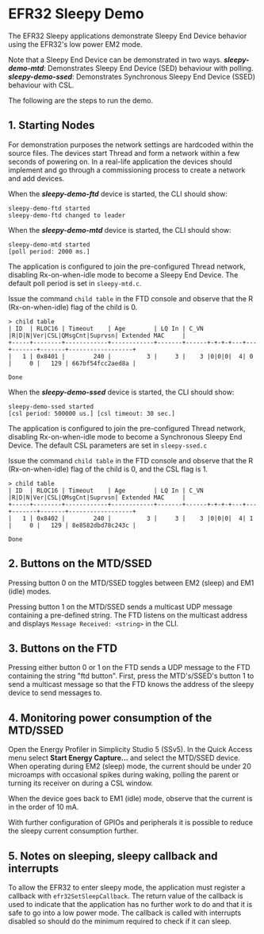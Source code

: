 # EFR32 Sleepy Demo

The EFR32 Sleepy applications demonstrate Sleepy End Device behavior using the EFR32's low power EM2 mode.

Note that a Sleepy End Device can be demonstrated in two ways.
**_sleepy-demo-mtd_**: Demonstrates Sleepy End Device (SED) behaviour with polling.
**_sleepy-demo-ssed_**: Demonstrates Synchronous Sleepy End Device (SSED) behaviour with CSL.

The following are the steps to run the demo.

## 1. Starting Nodes

For demonstration purposes the network settings are hardcoded within the source files. The devices start Thread and form a network within a few seconds of powering on. In a real-life application the devices should implement and go through a commissioning process to create a network and add devices.

When the **_sleepy-demo-ftd_** device is started, the CLI should show:

```
sleepy-demo-ftd started
sleepy-demo-ftd changed to leader
```

When the **_sleepy-demo-mtd_** device is started, the CLI should show:

```
sleepy-demo-mtd started
[poll period: 2000 ms.]
```

The application is configured to join the pre-configured Thread network, disabling Rx-on-when-idle mode to become a Sleepy End Device. The default poll period is set in `sleepy-mtd.c`.

Issue the command `child table` in the FTD console and observe that the R (Rx-on-when-idle) flag of the child is 0.

```
> child table
| ID  | RLOC16 | Timeout    | Age        | LQ In | C_VN |R|D|N|Ver|CSL|QMsgCnt|Suprvsn| Extended MAC     |
+-----+--------+------------+------------+-------+------+-+-+-+---+---+-------+-------+------------------+
|   1 | 0x8401 |        240 |          3 |     3 |    3 |0|0|0|  4| 0 |     0 |   129 | 667bf54fcc2aed8a |

Done
```

When the **_sleepy-demo-ssed_** device is started, the CLI should show:

```
sleepy-demo-ssed started
[csl period: 500000 us.] [csl timeout: 30 sec.]
```

The application is configured to join the pre-configured Thread network, disabling Rx-on-when-idle mode to become a Synchronous Sleepy End Device. The default CSL parameters are set in `sleepy-ssed.c`

Issue the command `child table` in the FTD console and observe that the R (Rx-on-when-idle) flag of the child is 0, and the CSL flag is 1.

```
> child table
| ID  | RLOC16 | Timeout    | Age        | LQ In | C_VN |R|D|N|Ver|CSL|QMsgCnt|Suprvsn| Extended MAC     |
+-----+--------+------------+------------+-------+------+-+-+-+---+---+-------+-------+------------------+
|   1 | 0x8402 |        240 |          3 |     3 |    3 |0|0|0|  4| 1 |     0 |   129 | 8e8582dbd78c243c |

Done
```

## 2. Buttons on the MTD/SSED

Pressing button 0 on the MTD/SSED toggles between EM2 (sleep) and EM1 (idle) modes.

Pressing button 1 on the MTD/SSED sends a multicast UDP message containing a pre-defined string. The FTD listens on the multicast address and displays `Message Received: <string>` in the CLI.

## 3. Buttons on the FTD

Pressing either button 0 or 1 on the FTD sends a UDP message to the FTD containing the string "ftd button". First, press the MTD's/SSED's button 1 to send a multicast message so that the FTD knows the address of the sleepy device to send messages to.

## 4. Monitoring power consumption of the MTD/SSED

Open the Energy Profiler in Simplicity Studio 5 (SSv5). In the Quick Access menu select **Start Energy Capture...** and select the MTD/SSED device. When operating during EM2 (sleep) mode, the current should be under 20 microamps with occasional spikes during waking, polling the parent or turning its receiver on during a CSL window.

When the device goes back to EM1 (idle) mode, observe that the current is in the order of 10 mA.

With further configuration of GPIOs and peripherals it is possible to reduce the sleepy current consumption further.

## 5. Notes on sleeping, sleepy callback and interrupts

To allow the EFR32 to enter sleepy mode, the application must register a callback with `efr32SetSleepCallback`. The return value of the callback is used to indicate that the application has no further work to do and that it is safe to go into a low power mode. The callback is called with interrupts disabled so should do the minimum required to check if it can sleep.
